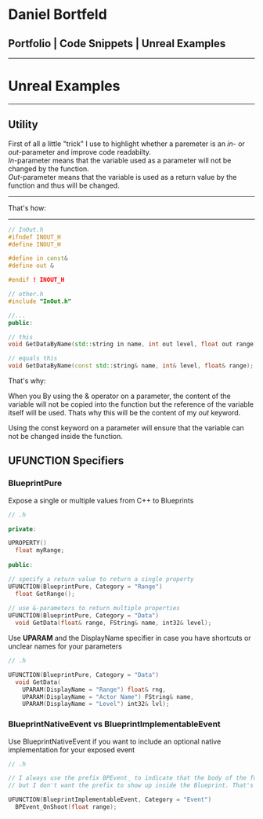 # Daniel Bortfeld  
## Portfolio | Code Snippets | Unreal Examples  
***  
# Unreal Examples  
***  
## Utility  
First of all a little "trick" I use to highlight whether a paremeter is an *in*- or *out*-parameter and improve code readabilty.  
*In*-parameter means that the variable used as a parameter will not be changed by the function.  
*Out*-parameter means that the variable is used as a return value by the function and thus will be changed.  
***
That's how:  
***
```c++
// InOut.h
#ifndef INOUT_H
#define INOUT_H

#define in const&
#define out &

#endif ! INOUT_H
```

```c++
// other.h
#include "InOut.h"

//...
public:

// this
void GetDataByName(std::string in name, int out level, float out range);

// equals this
void GetDataByName(const std::string& name, int& level, float& range);
```

That's why:

When you 
By using the & operator on a parameter, the content of the variable will not be copied into the function but the reference of the variable itself will be used.
Thats why this will be the content of my *out* keyword.

Using the const keyword on a parameter will ensure that the variable can not be changed inside the function.


## UFUNCTION Specifiers

### BlueprintPure

Expose a single or multiple values from C++ to Blueprints

```c++
// .h

private:

UPROPERTY()
  float myRange;
  
public:

// specify a return value to return a single property
UFUNCTION(BlueprintPure, Category = "Range")
  float GetRange();  
  
// use &-parameters to return multiple properties
UFUNCTION(BlueprintPure, Category = "Data")
  void GetData(float& range, FString& name, int32& level);
```

Use **UPARAM** and the DisplayName specifier in case you have shortcuts or unclear names for your parameters

```c++
// .h

UFUNCTION(BlueprintPure, Category = "Data")
  void GetData(
    UPARAM(DisplayName = "Range") float& rng, 
    UPARAM(DisplayName = "Actor Name") FString& name, 
    UPARAM(DisplayName = "Level") int32& lvl);
```

### BlueprintNativeEvent vs BlueprintImplementableEvent

Use BlueprintNativeEvent if you want to include an optional native implementation for your exposed event

```c++
// .h

// I always use the prefix BPEvent_ to indicate that the body of the function will be defined within the Blueprint,
// but I don't want the prefix to show up inside the Blueprint. That's why I use the DisplayName meta-specifier

UFUNCTION(BlueprintImplementableEvent, Category = "Event")
  BPEvent_OnShoot(float range);
```
